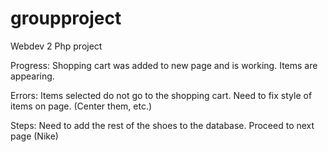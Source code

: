 # groupproject
Webdev 2 Php project

Progress:
Shopping cart was added to new page and is working.  Items are appearing. 

Errors:
Items selected do not go to the shopping cart.
Need to fix style of items on page. (Center them, etc.)

Steps:
Need to add the rest of the shoes to the database.
Proceed to next page (Nike)
